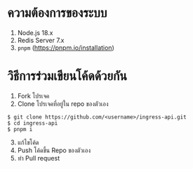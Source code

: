# ความต้องการของระบบ
1. Node.js 18.x
2. Redis Server 7.x
3. `pnpm` (https://pnpm.io/installation)

# วิธีการร่วมเขียนโค้ดด้วยกัน

1. Fork โปรเจค
2. Clone โปรเจคที่อยู่ใน repo ของตัวเอง 
```shell
$ git clone https://github.com/<username>/ingress-api.git
$ cd ingress-api
$ pnpm i
```
3. แก้ไขโค้ด
4. Push โค้ดขึ้น Repo ของตัวเอง
5. ทำ Pull request